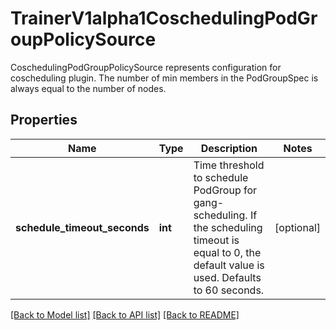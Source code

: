 # TrainerV1alpha1CoschedulingPodGroupPolicySource

CoschedulingPodGroupPolicySource represents configuration for coscheduling plugin. The number of min members in the PodGroupSpec is always equal to the number of nodes.
## Properties
Name | Type | Description | Notes
------------ | ------------- | ------------- | -------------
**schedule_timeout_seconds** | **int** | Time threshold to schedule PodGroup for gang-scheduling. If the scheduling timeout is equal to 0, the default value is used. Defaults to 60 seconds. | [optional] 

[[Back to Model list]](../README.md#documentation-for-models) [[Back to API list]](../README.md#documentation-for-api-endpoints) [[Back to README]](../README.md)


